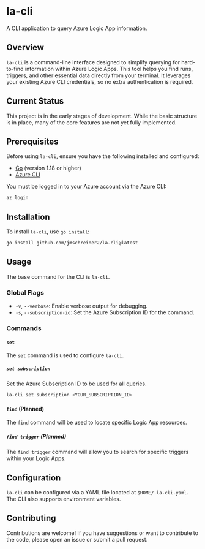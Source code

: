 # la-cli

A CLI application to query Azure Logic App information.

## Overview

`la-cli` is a command-line interface designed to simplify querying for hard-to-find information within Azure Logic Apps. This tool helps you find runs, triggers, and other essential data directly from your terminal. It leverages your existing Azure CLI credentials, so no extra authentication is required.

## Current Status

This project is in the early stages of development. While the basic structure is in place, many of the core features are not yet fully implemented.

## Prerequisites

Before using `la-cli`, ensure you have the following installed and configured:

- [Go](https://golang.org/doc/install) (version 1.18 or higher)
- [Azure CLI](https://docs.microsoft.com/en-us/cli/azure/install-azure-cli)

You must be logged in to your Azure account via the Azure CLI:

```sh
az login
```

## Installation

To install `la-cli`, use `go install`:

```sh
go install github.com/jmschreiner2/la-cli@latest
```

## Usage

The base command for the CLI is `la-cli`.

### Global Flags

- `-v`, `--verbose`: Enable verbose output for debugging.
- `-s`, `--subscription-id`: Set the Azure Subscription ID for the command.

### Commands

#### `set`

The `set` command is used to configure `la-cli`.

##### `set subscription`

Set the Azure Subscription ID to be used for all queries.

```sh
la-cli set subscription <YOUR_SUBSCRIPTION_ID>
```

#### `find` (Planned)

The `find` command will be used to locate specific Logic App resources.

##### `find trigger` (Planned)

The `find trigger` command will allow you to search for specific triggers within your Logic Apps.

## Configuration

`la-cli` can be configured via a YAML file located at `$HOME/.la-cli.yaml`. The CLI also supports environment variables.

## Contributing

Contributions are welcome! If you have suggestions or want to contribute to the code, please open an issue or submit a pull request.
